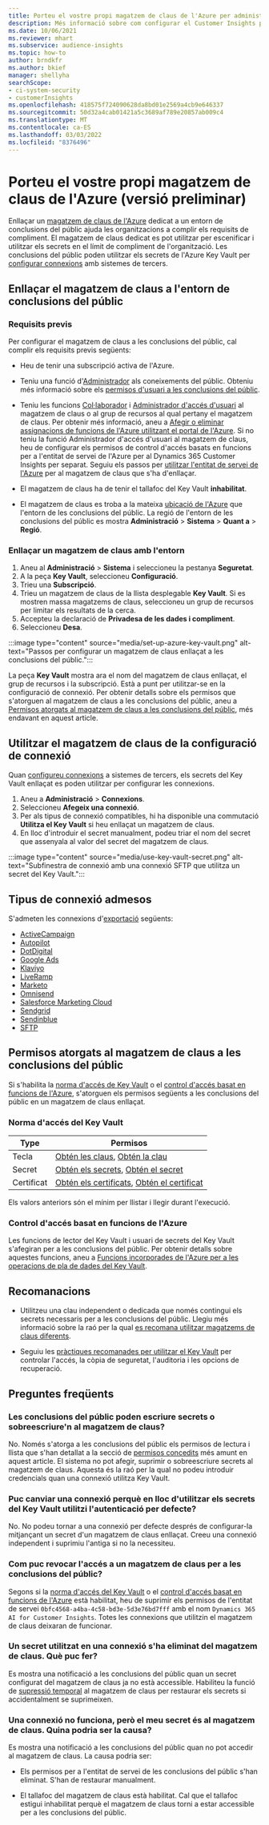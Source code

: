 ```yaml
---
title: Porteu el vostre propi magatzem de claus de l'Azure per administrar els secrets
description: Més informació sobre com configurar el Customer Insights per utilitzar el vostre propi magatzem de claus de l'Azure.
ms.date: 10/06/2021
ms.reviewer: mhart
ms.subservice: audience-insights
ms.topic: how-to
author: brndkfr
ms.author: bkief
manager: shellyha
searchScope:
- ci-system-security
- customerInsights
ms.openlocfilehash: 418575f724090628da8bd01e2569a4cb9e646337
ms.sourcegitcommit: 50d32a4cab01421a5c3689af789e20857ab009c4
ms.translationtype: MT
ms.contentlocale: ca-ES
ms.lasthandoff: 03/03/2022
ms.locfileid: "8376496"
---
```

# <a name="bring-your-own-azure-key-vault-preview"></a>Porteu el vostre propi magatzem de claus de l'Azure (versió preliminar)

Enllaçar un [magatzem de claus de l'Azure](/azure/key-vault/general/basic-concepts) dedicat a un entorn de conclusions del públic ajuda les organitzacions a complir els requisits de compliment.
El magatzem de claus dedicat es pot utilitzar per escenificar i utilitzar els secrets en el límit de compliment de l'organització. Les conclusions del públic poden utilitzar els secrets de l'Azure Key Vault per [configurar connexions](connections.md) amb sistemes de tercers.

## <a name="link-the-key-vault-to-the-audience-insights-environment"></a>Enllaçar el magatzem de claus a l'entorn de conclusions del públic

### <a name="prerequisites"></a>Requisits previs

Per configurar el magatzem de claus a les conclusions del públic, cal complir els requisits previs següents:

- Heu de tenir una subscripció activa de l'Azure.

- Teniu una funció d'[Administrador](permissions.md#admin) als coneixements del públic. Obteniu més informació sobre els [permisos d'usuari a les conclusions del públic](permissions.md#assign-roles-and-permissions).

- Teniu les funcions [Col·laborador](/azure/role-based-access-control/built-in-roles#contributor) i [Administrador d'accés d'usuari](/azure/role-based-access-control/built-in-roles#user-access-administrator) al magatzem de claus o al grup de recursos al qual pertany el magatzem de claus. Per obtenir més informació, aneu a [Afegir o eliminar assignacions de funcions de l'Azure utilitzant el portal de l'Azure](/azure/role-based-access-control/role-assignments-portal). Si no teniu la funció Administrador d'accés d'usuari al magatzem de claus, heu de configurar els permisos de control d'accés basats en funcions per a l'entitat de servei de l'Azure per al Dynamics 365 Customer Insights per separat. Seguiu els passos per [utilitzar l'entitat de servei de l'Azure](connect-service-principal.md) per al magatzem de claus que s'ha d'enllaçar.

- El magatzem de claus ha de tenir el tallafoc del Key Vault **inhabilitat**.

- El magatzem de claus es troba a la mateixa [ubicació de l'Azure](https://azure.microsoft.com/global-infrastructure/geographies/#overview) que l'entorn de les conclusions del públic. La regió de l'entorn de les conclusions del públic es mostra **Administració** > **Sistema** > **Quant a** > **Regió**.

### <a name="link-a-key-vault-to-the-environment"></a>Enllaçar un magatzem de claus amb l'entorn

1. Aneu al **Administració** > **Sistema** i seleccioneu la pestanya **Seguretat**.
1. A la peça **Key Vault**, seleccioneu **Configuració**.
1. Trieu una **Subscripció**.
1. Trieu un magatzem de claus de la llista desplegable **Key Vault**. Si es mostren massa magatzems de claus, seleccioneu un grup de recursos per limitar els resultats de la cerca.
1. Accepteu la declaració de **Privadesa de les dades i compliment**.
1. Seleccioneu **Desa**.

:::image type="content" source="media/set-up-azure-key-vault.png" alt-text="Passos per configurar un magatzem de claus enllaçat a les conclusions del públic.":::

La peça **Key Vault** mostra ara el nom del magatzem de claus enllaçat, el grup de recursos i la subscripció. Està a punt per utilitzar-se en la configuració de connexió.
Per obtenir detalls sobre els permisos que s'atorguen al magatzem de claus a les conclusions del públic, aneu a [Permisos atorgats al magatzem de claus a les conclusions del públic](#permissions-granted-on-the-key-vault-to-audience-insights), més endavant en aquest article.

## <a name="use-the-key-vault-in-the-connection-setup"></a>Utilitzar el magatzem de claus de la configuració de connexió

Quan [configureu connexions](connections.md) a sistemes de tercers, els secrets del Key Vault enllaçat es poden utilitzar per configurar les connexions.

1. Aneu a **Administració** > **Connexions**.
1. Seleccioneu **Afegeix una connexió**.
1. Per als tipus de connexió compatibles, hi ha disponible una commutació **Utilitza el Key Vault** si heu enllaçat un magatzem de claus.
1. En lloc d'introduir el secret manualment, podeu triar el nom del secret que assenyala al valor del secret del magatzem de claus.

:::image type="content" source="media/use-key-vault-secret.png" alt-text="Subfinestra de connexió amb una connexió SFTP que utilitza un secret del Key Vault.":::

## <a name="supported-connection-types"></a>Tipus de connexió admesos

S'admeten les connexions d'[exportació](export-destinations.md) següents:

* [ActiveCampaign](export-active-campaign.md)
* [Autopilot](export-autopilot.md)
* [DotDigital](export-dotdigital.md)
* [Google Ads](export-google-ads.md)
* [Klaviyo](export-klaviyo.md)
* [LiveRamp](export-liveramp.md)
* [Marketo](export-marketo.md)
* [Omnisend](export-omnisend.md)
* [Salesforce Marketing Cloud](export-salesforce.md)
* [Sendgrid](export-sendgrid.md)
* [Sendinblue](export-sendinblue.md)
* [SFTP](export-sftp.md)

## <a name="permissions-granted-on-the-key-vault-to-audience-insights"></a>Permisos atorgats al magatzem de claus a les conclusions del públic

Si s'habilita la [norma d'accés de Key Vault](/azure/key-vault/general/assign-access-policy?tabs=azure-portal) o el [control d'accés basat en funcions de l'Azure](/azure/key-vault/general/rbac-guide?tabs=azure-cli), s'atorguen els permisos següents a les conclusions del públic en un magatzem de claus enllaçat.

### <a name="key-vault-access-policy"></a>Norma d'accés del Key Vault

| Type        | Permisos          |
| ----------- | -------------------- |
| Tecla         | [Obtén les claus](/rest/api/keyvault/get-keys), [Obtén la clau](/rest/api/keyvault/get-key)                                 |
| Secret      | [Obtén els secrets](/rest/api/keyvault/get-secrets), [Obtén el secret](/rest/api/keyvault/get-secret)                     |
| Certificat | [Obtén els certificats](/rest/api/keyvault/get-certificates), [Obtén el certificat](/rest/api/keyvault/get-certificate) |

Els valors anteriors són el mínim per llistar i llegir durant l'execució.

### <a name="azure-role-based-access-control"></a>Control d'accés basat en funcions de l'Azure

Les funcions de lector del Key Vault i usuari de secrets del Key Vault s'afegiran per a les conclusions del públic. Per obtenir detalls sobre aquestes funcions, aneu a [Funcions incorporades de l'Azure per a les operacions de pla de dades del Key Vault](/azure/key-vault/general/rbac-guide?tabs=azure-cli).

## <a name="recommendations"></a>Recomanacions

- Utilitzeu una clau independent o dedicada que només contingui els secrets necessaris per a les conclusions del públic. Llegiu més informació sobre la raó per la qual [es recomana utilitzar magatzems de claus diferents](/azure/key-vault/general/best-practices#why-we-recommend-separate-key-vaults).

- Seguiu les [pràctiques recomanades per utilitzar el Key Vault](/azure/key-vault/general/best-practices#turn-on-logging) per controlar l'accés, la còpia de seguretat, l'auditoria i les opcions de recuperació.

## <a name="frequently-asked-questions"></a>Preguntes freqüents

### <a name="can-audience-insights-write-secrets-or-overwrite-secrets-into-the-key-vault"></a>Les conclusions del públic poden escriure secrets o sobreescriure'n al magatzem de claus?

No. Només s'atorga a les conclusions del públic els permisos de lectura i llista que s'han detallat a la secció de [permisos concedits](#permissions-granted-on-the-key-vault-to-audience-insights) més amunt en aquest article. El sistema no pot afegir, suprimir o sobreescriure secrets al magatzem de claus. Aquesta és la raó per la qual no podeu introduir credencials quan una connexió utilitza Key Vault.

### <a name="can-i-change-a-connection-from-using-key-vault-secrets-to-default-authentication"></a>Puc canviar una connexió perquè en lloc d'utilitzar els secrets del Key Vault utilitzi l'autenticació per defecte?

No. No podeu tornar a una connexió per defecte després de configurar-la mitjançant un secret d'un magatzem de claus enllaçat. Creeu una connexió independent i suprimiu l'antiga si no la necessiteu.

### <a name="how-can-i-revoke-access-to-a-key-vault-for-audience-insights"></a>Com puc revocar l'accés a un magatzem de claus per a les conclusions del públic?

Segons si la [norma d'accés del Key Vault](/azure/key-vault/general/assign-access-policy?tabs=azure-portal) o el [control d'accés basat en funcions de l'Azure](/azure/key-vault/general/rbac-guide?tabs=azure-cli) està habilitat, heu de suprimir els permisos de l'entitat de servei `0bfc4568-a4ba-4c58-bd3e-5d3e76bd7fff` amb el nom `Dynamics 365 AI for Customer Insights`. Totes les connexions que utilitzin el magatzem de claus deixaran de funcionar.

### <a name="a-secret-thats-used-in-a-connection-got-removed-from-the-key-vault-what-can-i-do"></a>Un secret utilitzat en una connexió s'ha eliminat del magatzem de claus. Què puc fer?

Es mostra una notificació a les conclusions del públic quan un secret configurat del magatzem de claus ja no està accessible. Habiliteu la funció de [supressió temporal](/azure/key-vault/general/soft-delete-overview) al magatzem de claus per restaurar els secrets si accidentalment se suprimeixen.

### <a name="a-connection-doesnt-work-but-my-secret-is-in-the-key-vault-what-might-be-the-cause"></a>Una connexió no funciona, però el meu secret és al magatzem de claus. Quina podria ser la causa?

Es mostra una notificació a les conclusions del públic quan no pot accedir al magatzem de claus. La causa podria ser:

- Els permisos per a l'entitat de servei de les conclusions del públic s'han eliminat. S'han de restaurar manualment.

- El tallafoc del magatzem de claus està habilitat. Cal que el tallafoc estigui inhabilitat perquè el magatzem de claus torni a estar accessible per a les conclusions del públic.

